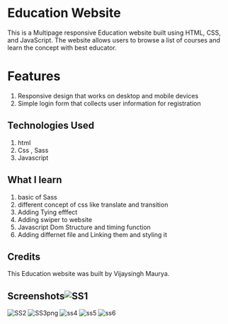 # Education Website
This is a Multipage responsive Education  website built using HTML, CSS, and JavaScript. The website allows users to browse a list of courses and learn the concept with best educator.

# Features

1) Responsive design that works on desktop and mobile devices
2) Simple login form that collects user information for registration 


## Technologies Used

1) html
2) Css , Sass
3) Javascript

## What I learn 
  1) basic of Sass
  2) different concept of css like translate and transition
  3) Adding Tying efffect
  4) Adding swiper to website 
  5) Javascript Dom Structure and timing function
  6) Adding differnet file and Linking them and styling it 

## Credits

This Education website was built by Vijaysingh Maurya.

## Screenshots![SS1](https://user-images.githubusercontent.com/52886042/221904429-2880fedf-3ca0-42ac-a777-19aedeb3aefd.png)
![SS2](https://user-images.githubusercontent.com/52886042/221904448-efb72748-6823-435f-a4b0-a3d385d57102.png)
![SS3png](https://user-images.githubusercontent.com/52886042/221904452-96403578-87d1-48fc-b93d-5dcb16ff0f54.png)
![ss4](https://user-images.githubusercontent.com/52886042/221904458-811db8d8-7cf5-44af-95d0-bef16e3107a1.png)
![ss5](https://user-images.githubusercontent.com/52886042/221904460-061ad80b-4ebf-4a9e-977e-4c9b475cc950.png)
![ss6](https://user-images.githubusercontent.com/52886042/221904463-9db2a495-8207-4aac-a6a6-72f2b33d96a1.png)
